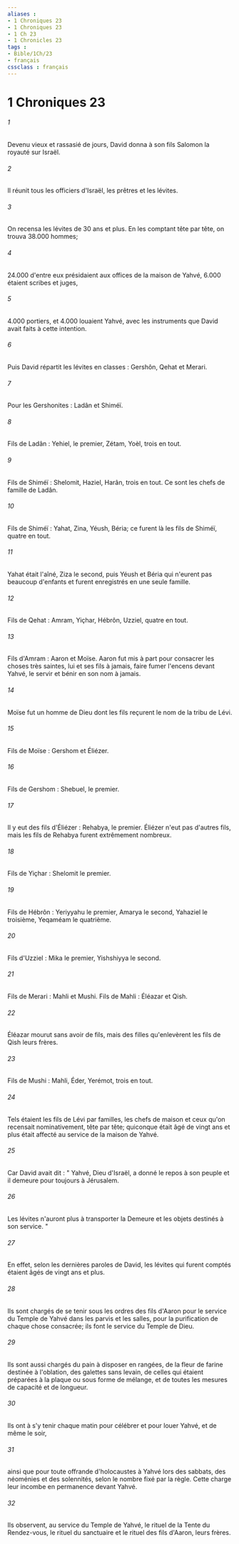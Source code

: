 ```yaml
---
aliases : 
- 1 Chroniques 23
- 1 Chroniques 23
- 1 Ch 23
- 1 Chronicles 23
tags : 
- Bible/1Ch/23
- français
cssclass : français
---
```


# 1 Chroniques 23

###### 1
Devenu vieux et rassasié de jours, David donna à son fils Salomon la royauté sur Israël. 
###### 2
Il réunit tous les officiers d'Israël, les prêtres et les lévites. 
###### 3
On recensa les lévites de 30 ans et plus. En les comptant tête par tête, on trouva 38.000 hommes;
###### 4
24.000 d'entre eux présidaient aux offices de la maison de Yahvé, 6.000 étaient scribes et juges,
###### 5
4.000 portiers, et 4.000 louaient Yahvé, avec les instruments que David avait faits à cette intention.
###### 6
Puis David répartit les lévites en classes : Gershôn, Qehat et Merari. 
###### 7
Pour les Gershonites : Ladân et Shiméï. 
###### 8
Fils de Ladân : Yehiel, le premier, Zétam, Yoèl, trois en tout. 
###### 9
Fils de Shiméï : Shelomit, Haziel, Harân, trois en tout. Ce sont les chefs de famille de Ladân. 
###### 10
Fils de Shiméï : Yahat, Zina, Yéush, Béria; ce furent là les fils de Shiméï, quatre en tout. 
###### 11
Yahat était l'aîné, Ziza le second, puis Yéush et Béria qui n'eurent pas beaucoup d'enfants et furent enregistrés en une seule famille. 
###### 12
Fils de Qehat : Amram, Yiçhar, Hébrôn, Uzziel, quatre en tout. 
###### 13
Fils d'Amram : Aaron et Moïse. Aaron fut mis à part pour consacrer les choses très saintes, lui et ses fils à jamais, faire fumer l'encens devant Yahvé, le servir et bénir en son nom à jamais. 
###### 14
Moïse fut un homme de Dieu dont les fils reçurent le nom de la tribu de Lévi. 
###### 15
Fils de Moïse : Gershom et Éliézer. 
###### 16
Fils de Gershom : Shebuel, le premier. 
###### 17
Il y eut des fils d'Éliézer : Rehabya, le premier. Éliézer n'eut pas d'autres fils, mais les fils de Rehabya furent extrêmement nombreux. 
###### 18
Fils de Yiçhar : Shelomit le premier. 
###### 19
Fils de Hébrôn : Yeriyyahu le premier, Amarya le second, Yahaziel le troisième, Yeqaméam le quatrième. 
###### 20
Fils d'Uzziel : Mika le premier, Yishshiyya le second. 
###### 21
Fils de Merari : Mahli et Mushi. Fils de Mahli : Éléazar et Qish. 
###### 22
Éléazar mourut sans avoir de fils, mais des filles qu'enlevèrent les fils de Qish leurs frères. 
###### 23
Fils de Mushi : Mahli, Éder, Yerémot, trois en tout. 
###### 24
Tels étaient les fils de Lévi par familles, les chefs de maison et ceux qu'on recensait nominativement, tête par tête; quiconque était âgé de vingt ans et plus était affecté au service de la maison de Yahvé. 
###### 25
Car David avait dit : " Yahvé, Dieu d'Israël, a donné le repos à son peuple et il demeure pour toujours à Jérusalem. 
###### 26
Les lévites n'auront plus à transporter la Demeure et les objets destinés à son service. " 
###### 27
En effet, selon les dernières paroles de David, les lévites qui furent comptés étaient âgés de vingt ans et plus. 
###### 28
Ils sont chargés de se tenir sous les ordres des fils d'Aaron pour le service du Temple de Yahvé dans les parvis et les salles, pour la purification de chaque chose consacrée; ils font le service du Temple de Dieu. 
###### 29
Ils sont aussi chargés du pain à disposer en rangées, de la fleur de farine destinée à l'oblation, des galettes sans levain, de celles qui étaient préparées à la plaque ou sous forme de mélange, et de toutes les mesures de capacité et de longueur. 
###### 30
Ils ont à s'y tenir chaque matin pour célébrer et pour louer Yahvé, et de même le soir, 
###### 31
ainsi que pour toute offrande d'holocaustes à Yahvé lors des sabbats, des néoménies et des solennités, selon le nombre fixé par la règle. Cette charge leur incombe en permanence devant Yahvé. 
###### 32
Ils observent, au service du Temple de Yahvé, le rituel de la Tente du Rendez-vous, le rituel du sanctuaire et le rituel des fils d'Aaron, leurs frères. 
